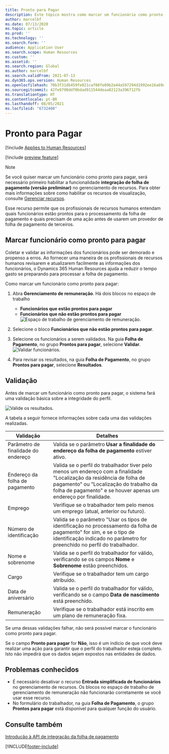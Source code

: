 ```yaml
---
title: Pronto para Pagar
description: Este tópico mostra como marcar um funcionário como pronto para pagar no Dynamics 365 Human Resources.
author: marcelbf
ms.date: 07/13/2020
ms.topic: article
ms.prod: ''
ms.technology: ''
ms.search.form: ''
audience: Application User
ms.search.scope: Human Resources
ms.custom: ''
ms.assetid: ''
ms.search.region: Global
ms.author: marcelbf
ms.search.validFrom: 2021-07-13
ms.dyn365.ops.version: Human Resources
ms.openlocfilehash: 70b3f31db459fe021caf08fe09b2e44a597294d1992ee16a69efd8745941a4bd
ms.sourcegitcommit: 42fe9790ddf0bdad911544deaa82123a396712fb
ms.translationtype: HT
ms.contentlocale: pt-BR
ms.lasthandoff: 08/05/2021
ms.locfileid: "6732408"
---
```

# <a name="ready-to-pay"></a>Pronto para Pagar

[!include [Applies to Human Resources](../includes/applies-to-hr.md)]

[!include [preview feature](./includes/preview-feature.md)]

> [!NOTE]
> Se você quiser marcar um funcionário como pronto para pagar, será necessário primeiro habilitar a funcionalidade **integração de folha de pagamento (versão preliminar)** no gerenciamento de recursos. Para obter mais informações sobre como habilitar os recursos de visualização, consulte [Gerenciar recursos](hr-admin-manage-features.md).

Esse recurso permite que os profissionais de recursos humanos entendam quais funcionários estão prontos para o processamento da folha de pagamento e quais precisam de uma ação antes de usarem um provedor de folha de pagamento de terceiros.

## <a name="mark-employee-as-ready-to-pay"></a>Marcar funcionário como pronto para pagar

Coletar e validar as informações dos funcionários pode ser demorado e propenso a erros. Ao fornecer uma maneira de os profissionais de recursos humanos revisarem e atualizarem facilmente as informações dos funcionários, o Dynamics 365 Human Resources ajuda a reduzir o tempo gasto se preparando para processar a folha de pagamento.

Como marcar um funcionário como pronto para pagar:

1. Abra **Gerenciamento de remuneração**. Há dois blocos no espaço de trabalho 
    - **Funcionários que estão prontos para pagar**
    - **Funcionários que não estão prontos para pagar**
    ![Espaço de trabalho de gerenciamento de remuneração.](./media/hr-ready-to-pay-1-workspace.png)

2. Selecione o bloco **Funcionários que não estão prontos para pagar**.

3. Selecione os funcionários a serem validados. Na guia **Folha de Pagamento**, no grupo **Prontos para pagar**, selecione **Validar**.
    ![Validar funcionários.](./media/hr-ready-to-pay-2-validate.png)

4. Para revisar os resultados, na guia **Folha de Pagamento**, no grupo **Prontos para pagar**, selecione **Resultados**.

## <a name="validation"></a>Validação

Antes de marcar um funcionário como pronto para pagar, o sistema fará uma validação básica sobre a integridade do perfil.

![Valide os resultados.](./media/hr-ready-to-pay-3-results.png)

A tabela a seguir fornece informações sobre cada uma das validações realizadas. 

| Validação | Detalhes |
| --- | --- |
| Parâmetro de finalidade do endereço | Valida se o parâmetro **Usar a finalidade do endereço da folha de pagamento** estiver ativo. |
| Endereço da folha de pagamento | Valida se o perfil do trabalhador tiver pelo menos um endereço com a finalidade "Localização da residência de folha de pagamento" ou "Localização do trabalho da folha de pagamento" e se houver apenas um endereço por finalidade. |
| Emprego | Verifique se o trabalhador tem pelo menos um emprego (atual, anterior ou futuro). |
| Número de identificação | Valida se o parâmetro "Usar os tipos de identificação no processamento da folha de pagamento" for sim, e se o tipo de identificação indicado no parâmetro for preenchido no perfil do trabalhador. |
| Nome e sobrenome | Valida se o perfil do trabalhador for válido, verificando se os campos **Nome** e **Sobrenome** estão preenchidos.|
| Cargo | Verifique se o trabalhador tem um cargo atribuído. |
| Data de aniversário | Valida se o perfil do trabalhador for válido, verificando se o campo **Data de nascimento** está preenchido. |
| Remuneração | Verifique se o trabalhador está inscrito em um plano de remuneração fixa. |

Se uma dessas validações falhar, não será possível marcar o funcionário como pronto para pagar.

Se o campo **Pronto para pagar** for **Não**, isso é um indício de que você deve realizar uma ação para garantir que o perfil do trabalhador esteja completo. Isto não impedirá que os dados sejam expostos nas entidades de dados. 

## <a name="known-issues"></a>Problemas conhecidos

- É necessário desativar o recurso **Entrada simplificada de funcionários** no gerenciamento de recursos. Os blocos no espaço de trabalho de gerenciamento de remuneração não funcionarão corretamente se você usar esse recurso.
- No formulário do trabalhador, na guia **Folha de Pagamento**, o grupo **Prontos para pagar** está disponível para qualquer função do usuário. 

## <a name="see-also"></a>Consulte também

[Introdução à API de integração da folha de pagamento](hr-admin-integration-payroll-api-introduction.md)<br>

[!INCLUDE[footer-include](../includes/footer-banner.md)]
